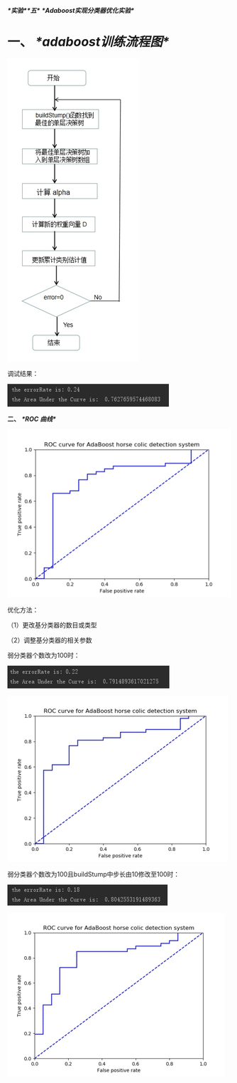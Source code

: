 ***\*实验\*******\*五\**** ***\*Adaboost实现分类器优化实验\****

 

# **一、** ***\*adaboost训练流程图\****

![img](README.assets/wps1.jpg)

 

 

 

调试结果：

![img](README.assets/wps2.jpg)

 

**二、** ***\*ROC 曲线\****

![img](README.assets/wps3.jpg) 

 

优化方法：

（1）更改基分类器的数目或类型

（2）调整基分类器的相关参数

 

 

 

 

 

 

 

 

 

 

 

 

弱分类器个数改为100时：

![img](README.assets/wps4.jpg)

![img](README.assets/wps5.jpg) 

弱分类器个数改为100且buildStump中步长由10修改至100时：

![img](README.assets/wps6.jpg)

![img](README.assets/wps7.jpg) 